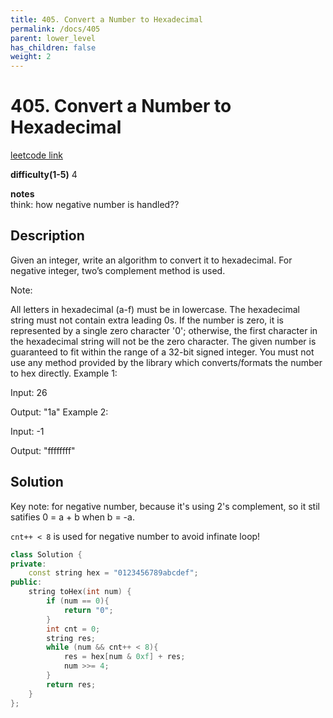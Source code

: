 ```yaml
---
title: 405. Convert a Number to Hexadecimal
permalink: /docs/405
parent: lower_level
has_children: false
weight: 2
---
```

# 405. Convert a Number to Hexadecimal
[leetcode link](https://leetcode.com/problems/convert-a-number-to-hexadecimal/)

**difficulty(1-5)** 
4

**notes**   
think: how negative number is handled??

## Description
Given an integer, write an algorithm to convert it to hexadecimal. For negative integer, two’s complement method is used.

Note:

All letters in hexadecimal (a-f) must be in lowercase.
The hexadecimal string must not contain extra leading 0s. If the number is zero, it is represented by a single zero character '0'; otherwise, the first character in the hexadecimal string will not be the zero character.
The given number is guaranteed to fit within the range of a 32-bit signed integer.
You must not use any method provided by the library which converts/formats the number to hex directly.
Example 1:

Input:
26

Output:
"1a"
Example 2:

Input:
-1

Output:
"ffffffff"


## Solution
Key note: for negative number, because it's using 2's complement, so it stil satifies 0 = a + b when b = -a.

`cnt++ < 8` is used for negative number to avoid infinate loop!

```c++
class Solution {
private:
    const string hex = "0123456789abcdef";
public:
    string toHex(int num) {
        if (num == 0){
            return "0";
        }
        int cnt = 0;
        string res;
        while (num && cnt++ < 8){
            res = hex[num & 0xf] + res;
            num >>= 4;
        }
        return res;
    }
};
```

<!-- 
Default label
{: .label }

Blue label
{: .label .label-blue }

Stable
{: .label .label-green }

New release
{: .label .label-purple }

Coming soon
{: .label .label-yellow }

Deprecated
{: .label .label-red } -->
